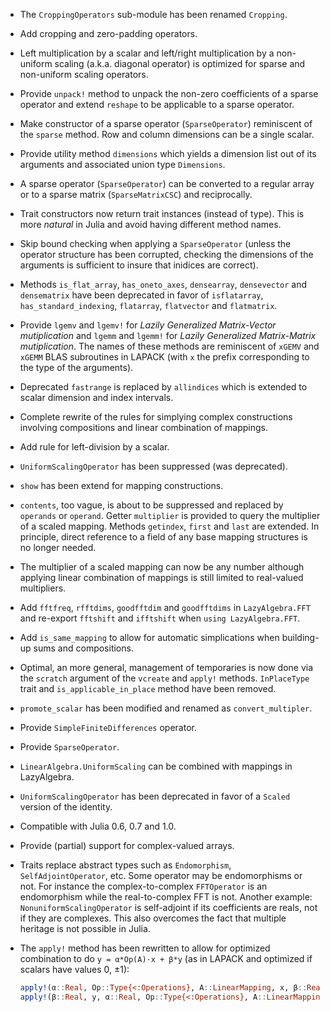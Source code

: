 * The `CroppingOperators` sub-module has been renamed `Cropping`.

* Add cropping and zero-padding operators.

* Left multiplication by a scalar and left/right multiplication by a
  non-uniform scaling (a.k.a. diagonal operator) is optimized for sparse
  and non-uniform scaling operators.

* Provide `unpack!` method to unpack the non-zero coefficients of a sparse
  operator and extend `reshape` to be applicable to a sparse operator.

* Make constructor of a sparse operator (`SparseOperator`) reminiscent of the
  `sparse` method.  Row and column dimensions can be a single scalar.

* Provide utility method `dimensions` which yields a dimension list out of its
  arguments and associated union type `Dimensions`.

* A sparse operator (`SparseOperator`) can be converted to a regular array or
  to a sparse matrix (`SparseMatrixCSC`) and reciprocally.

* Trait constructors now return trait instances (instead of type).  This is
  more *natural* in Julia and avoid having different method names.

* Skip bound checking when applying a `SparseOperator` (unless the operator
  structure has been corrupted, checking the dimensions of the arguments is
  sufficient to insure that inidices are correct).

* Methods `is_flat_array`, `has_oneto_axes`, `densearray`, `densevector` and
  `densematrix` have been deprecated in favor of `isflatarray`,
  `has_standard_indexing`, `flatarray`, `flatvector` and `flatmatrix`.

* Provide `lgemv` and `lgemv!` for *Lazily Generalized Matrix-Vector
  mutiplication* and `lgemm` and `lgemm!` for *Lazily Generalized Matrix-Matrix
  mutiplication*.  The names of these methods are reminiscent of `xGEMV` and
  `xGEMM` BLAS subroutines in LAPACK (with `x` the prefix corresponding to the
  type of the arguments).

* Deprecated `fastrange` is replaced by `allindices` which is extended to
  scalar dimension and index intervals.

* Complete rewrite of the rules for simplying complex constructions involving
  compositions and linear combination of mappings.

* Add rule for left-division by a scalar.

* `UniformScalingOperator` has been suppressed (was deprecated).

* `show` has been extend for mapping constructions.

* `contents`, too vague, is about to be suppressed and replaced by `operands` or
  `operand`.  Getter `multiplier` is provided to query the multiplier of a
  scaled mapping.  Methods `getindex`, `first` and `last` are extended.  In
  principle, direct reference to a field of any base mapping structures is no
  longer needed.

* The multiplier of a scaled mapping can now be any number although applying
  linear combination of mappings is still limited to real-valued multipliers.

* Add `fftfreq`, `rfftdims`, `goodfftdim` and `goodfftdims` in `LazyAlgebra.FFT`
  and re-export `fftshift` and `ifftshift` when `using LazyAlgebra.FFT`.

* Add `is_same_mapping` to allow for automatic simplications when building-up
  sums and compositions.

* Optimal, an more general, management of temporaries is now done via the
  `scratch` argument of the `vcreate` and `apply!` methods.  `InPlaceType`
  trait and `is_applicable_in_place` method have been removed.

* `promote_scalar` has been modified and renamed as `convert_multipler`.

* Provide `SimpleFiniteDifferences` operator.

* Provide `SparseOperator`.

* `LinearAlgebra.UniformScaling` can be combined with mappings in LazyAlgebra.

* `UniformScalingOperator` has been deprecated in favor of a `Scaled` version
  of the identity.

* Compatible with Julia 0.6, 0.7 and 1.0.

* Provide (partial) support for complex-valued arrays.

* Traits replace abstract types such as `Endomorphism`, `SelfAdjointOperator`,
  etc.  Some operator may be endomorphisms or not.  For instance the
  complex-to-complex `FFTOperator` is an endomorphism while the real-to-complex
  FFT is not.  Another example: `NonuniformScalingOperator` is self-adjoint if
  its coefficients are reals, not if they are complexes. This also overcomes
  the fact that multiple heritage is not possible in Julia.

* The `apply!` method has been rewritten to allow for optimized combination to
  do `y = α*Op(A)⋅x + β*y` (as in LAPACK and optimized if scalars have values
  0, ±1):

  ```julia
  apply!(α::Real, Op::Type{<:Operations}, A::LinearMapping, x, β::Real, y)
  apply!(β::Real, y, α::Real, Op::Type{<:Operations}, A::LinearMapping, x)
  ```
